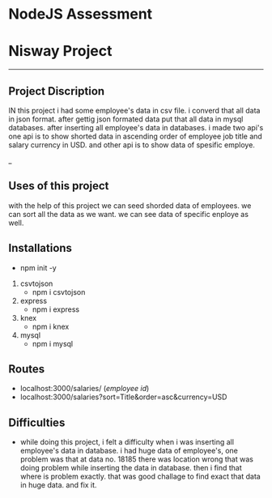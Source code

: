 # NodeJS Assessment


# Nisway Project
***

## Project Discription
IN this project i had some employee's data in csv file. i converd that all data in json format. after gettig json formated data put that all data in  mysql databases. after inserting all employee's data in databases. i made two api's one api is to show shorted data in ascending order of employee job title and salary currency in USD. and other api is to show data of spesific employe.

_

## Uses of this project
with the help of this project we can seed shorded data of employees. we can sort all the data as we want. we can see data of specific enploye as well.

## Installations 
* npm init -y
1. csvtojson
    * npm i csvtojson
2. express
    * npm i express
3. knex
    * npm i knex
4. mysql
    * npm i mysql

## Routes
* localhost:3000/salaries/ (_employee id_)
* localhost:3000/salaries?sort=Title&order=asc&currency=USD

## Difficulties 
* while doing this project, i felt a difficulty when i was inserting all employee's data in database. i had huge data of employee's, one problem was that at data no. 18185 there was location wrong that was doing problem while inserting the data in database. then i find that where is problem exactly. that was good challage to find exact that data in huge data. and fix it.

